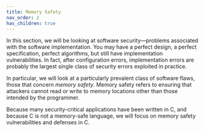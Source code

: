```yaml
---
title: Memory Safety
nav_order: 2
has_children: true
---
```


In this section, we will be looking at software security—problems associated with
the software implementation. You may have a perfect design, a perfect specification, perfect
algorithms, but still have implementation vulnerabilities. In fact, after configuration errors,
implementation errors are probably the largest single class of security errors exploited in
practice.

In particular, we will look at a particularly prevalent class of software flaws, those that concern
*memory safety*. Memory safety refers to ensuring that attackers cannot read or write to memory locations
other than those intended by the programmer.

Because many security-critical applications have been written in C, and because C is not a memory-safe
language, we will focus on memory safety vulnerabilities and defenses in C.